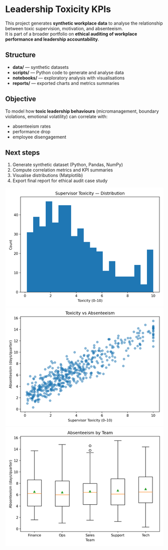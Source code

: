# Leadership Toxicity KPIs

This project generates **synthetic workplace data** to analyse the relationship between toxic supervision, motivation, and absenteeism.  
It is part of a broader portfolio on **ethical auditing of workplace performance and leadership accountability**.

## Structure
- **data/** — synthetic datasets  
- **scripts/** — Python code to generate and analyse data  
- **notebooks/** — exploratory analysis with visualisations  
- **reports/** — exported charts and metrics summaries  

## Objective
To model how **toxic leadership behaviours** (micromanagement, boundary violations, emotional volatility) can correlate with:
- absenteeism rates  
- performance drop  
- employee disengagement  

## Next steps
1. Generate synthetic dataset (Python, Pandas, NumPy)
2. Compute correlation metrics and KPI summaries
3. Visualise distributions (Matplotlib)
4. Export final report for ethical audit case study

![Toxicity distribution](reports/toxicity_distribution.png)
![Toxicity vs Absenteeism](reports/toxicity_vs_absenteeism.png)
![Absenteeism by Team](reports/absenteeism_by_team.png)


